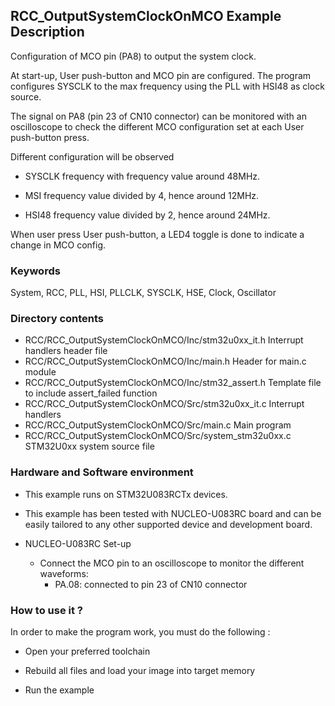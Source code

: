 ## <b>RCC_OutputSystemClockOnMCO Example Description</b>

Configuration of MCO pin (PA8) to output the system clock.

At start-up, User push-button and MCO pin are configured. The program configures SYSCLK
to the max frequency using the PLL with HSI48 as clock source.

The signal on PA8 (pin 23 of CN10 connector) can be monitored with an oscilloscope
to check the different MCO configuration set at each User push-button press.

Different configuration will be observed

 - SYSCLK frequency with frequency value around 48MHz.

 - MSI frequency value divided by 4, hence around 12MHz.

 - HSI48 frequency value divided by 2, hence around 24MHz.

When user press User push-button, a LED4 toggle is done to indicate a change in MCO config.

### <b>Keywords</b>

System, RCC, PLL, HSI, PLLCLK, SYSCLK, HSE, Clock, Oscillator


### <b>Directory contents</b>

  - RCC/RCC_OutputSystemClockOnMCO/Inc/stm32u0xx_it.h          Interrupt handlers header file
  - RCC/RCC_OutputSystemClockOnMCO/Inc/main.h                  Header for main.c module
  - RCC/RCC_OutputSystemClockOnMCO/Inc/stm32_assert.h          Template file to include assert_failed function
  - RCC/RCC_OutputSystemClockOnMCO/Src/stm32u0xx_it.c          Interrupt handlers
  - RCC/RCC_OutputSystemClockOnMCO/Src/main.c                  Main program
  - RCC/RCC_OutputSystemClockOnMCO/Src/system_stm32u0xx.c      STM32U0xx system source file


### <b>Hardware and Software environment</b> 

  - This example runs on STM32U083RCTx devices.

  - This example has been tested with NUCLEO-U083RC board and can be
    easily tailored to any other supported device and development board.

  - NUCLEO-U083RC Set-up
    - Connect the MCO pin to an oscilloscope to monitor the different waveforms:
      - PA.08: connected to pin 23 of CN10 connector

### <b>How to use it ?</b> 

In order to make the program work, you must do the following :

 - Open your preferred toolchain

 - Rebuild all files and load your image into target memory

 - Run the example
